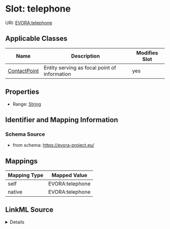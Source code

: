 

# Slot: telephone



URI: [EVORA:telephone](https://evora-project.eu/telephone)



<!-- no inheritance hierarchy -->





## Applicable Classes

| Name | Description | Modifies Slot |
| --- | --- | --- |
| [ContactPoint](ContactPoint.md) | Entity serving as focal point of information |  yes  |







## Properties

* Range: [String](String.md)





## Identifier and Mapping Information







### Schema Source


* from schema: https://evora-project.eu/




## Mappings

| Mapping Type | Mapped Value |
| ---  | ---  |
| self | EVORA:telephone |
| native | EVORA:telephone |




## LinkML Source

<details>
```yaml
name: telephone
from_schema: https://evora-project.eu/
rank: 1000
alias: telephone
domain_of:
- ContactPoint
range: string

```
</details>